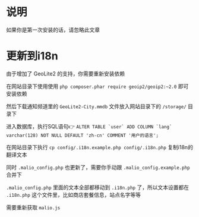 # 说明
如果你是第一次安装的话，请忽略此文章

# 更新到i18n
由于增加了 GeoLite2 的支持，你需要重新安装依赖

在网站目录下使用使用 `php composer.phar require geoip2/geoip2:~2.0` 即可安装依赖

然后下载通知频道里的 `GeoLite2-City.mmdb` 文件放入网站目录下的 `/storage/` 目录下

进入数据库，执行SQL语句👉 ```ALTER TABLE `user` ADD COLUMN `lang` varchar(128) NOT NULL DEFAULT 'zh-cn' COMMENT '用户的语言';```

在网站目录下执行 `cp config/.i18n.example.php config/.i18n.php` 复制i18n的翻译文本

同时 `.malio_config.php` 也更新了，需要你手动跟 `.malio_config.example.php` 合并下

`.malio_config.php` 里面的文本全部都移动到 `.i18n.php` 了，所以文本设置都在 `.i18n.php` 这个文件里，比如商店套餐信息，站点名字等等

需要重新获取 `malio.js`